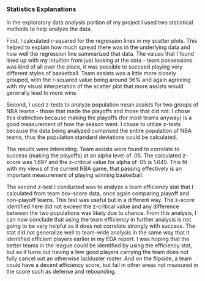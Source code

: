 ### Statistics Explanations

In the exploratory data analysis portion of my project I used two statistical methods to help analyze the data. 

First, I calculated r-squared for the regression lines in my scatter plots. This helped to explain how much spread there was in the underlying data and how well the regression line summarized that data. The values that I found lined up with my intuition from just looking at the data - team possessions was kind of all over the place, it was possible to succeed playing very different styles of basketball. Team assists was a little more closely grouped, with the r-squared value being around 36% and again agreeing with my visual interpetation of the scatter plot that more assists would generally lead to more wins. 

Second, I used z-tests to analyze population mean assists for two groups of NBA teams - those that made the playoffs and those that did not. I chose this distinction because making the playoffs (for most teams anyway) is a good measurement of how the season went. I chose to utilize z-tests because the data being analyzed comprised the entire population of NBA teams, thus the population standard deviations could be calculated. 

The results were interesting. Team assists were found to correlate to success (making the playoffs) at an alpha level of .05. The calculated z-score was 1.697 and the z-critical value for alpha of .05 is 1.645. This fit with my views of the current NBA game, that passing effectively is an important measurement of playing winning basketball.

The second z-test I conducted was to analyze a team efficiency stat that I calculated from team box-score data, once again comparing playoff and non-playoff teams. This test was useful but in a different way. The z-score identified here did not exceed the z-critical value and any difference between the two populations was likely due to chance. From this analysis, I can now conclude that using the team efficiency in further analysis is not going to be very helpful as it does not correlate strongly with success. The stat did not generalize well to team-wide analysis in the same way that it identified efficient players earlier in my EDA report. I was hoping that the better teams in the league could be identified by using the efficiency stat, but as it turns out having a few good players carrying the team does not fully cancel out an otherwise lackluster roster. And on the flipside, a team could have a decent efficiency score, but fail in other areas not measured in the score such as defense and rebounding.  
